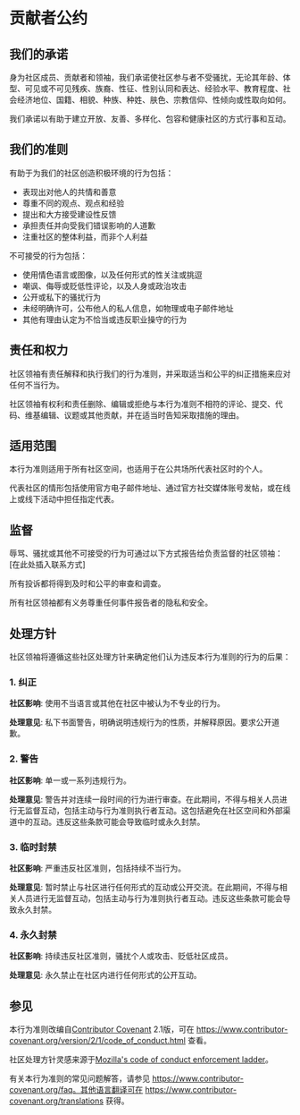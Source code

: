 # 贡献者公约

## 我们的承诺

身为社区成员、贡献者和领袖，我们承诺使社区参与者不受骚扰，无论其年龄、体型、可见或不可见残疾、族裔、性征、性别认同和表达、经验水平、教育程度、社会经济地位、国籍、相貌、种族、种姓、肤色、宗教信仰、性倾向或性取向如何。

我们承诺以有助于建立开放、友善、多样化、包容和健康社区的方式行事和互动。

## 我们的准则

有助于为我们的社区创造积极环境的行为包括：

* 表现出对他人的共情和善意
* 尊重不同的观点、观点和经验
* 提出和大方接受建设性反馈
* 承担责任并向受我们错误影响的人道歉
* 注重社区的整体利益，而非个人利益

不可接受的行为包括：

* 使用情色语言或图像，以及任何形式的性关注或挑逗
* 嘲讽、侮辱或贬低性评论，以及人身或政治攻击
* 公开或私下的骚扰行为
* 未经明确许可，公布他人的私人信息，如物理或电子邮件地址
* 其他有理由认定为不恰当或违反职业操守的行为

## 责任和权力

社区领袖有责任解释和执行我们的行为准则，并采取适当和公平的纠正措施来应对任何不当行为。

社区领袖有权利和责任删除、编辑或拒绝与本行为准则不相符的评论、提交、代码、维基编辑、议题或其他贡献，并在适当时告知采取措施的理由。

## 适用范围

本行为准则适用于所有社区空间，也适用于在公共场所代表社区时的个人。

代表社区的情形包括使用官方电子邮件地址、通过官方社交媒体账号发帖，或在线上或线下活动中担任指定代表。

## 监督

辱骂、骚扰或其他不可接受的行为可通过以下方式报告给负责监督的社区领袖：
[在此处插入联系方式]

所有投诉都将得到及时和公平的审查和调查。

所有社区领袖都有义务尊重任何事件报告者的隐私和安全。

## 处理方针

社区领袖将遵循这些社区处理方针来确定他们认为违反本行为准则的行为的后果：

### 1. 纠正

**社区影响**: 使用不当语言或其他在社区中被认为不专业的行为。

**处理意见**: 私下书面警告，明确说明违规行为的性质，并解释原因。要求公开道歉。

### 2. 警告

**社区影响**: 单一或一系列违规行为。

**处理意见**: 警告并对连续一段时间的行为进行审查。在此期间，不得与相关人员进行无监督互动，包括主动与行为准则执行者互动。这包括避免在社区空间和外部渠道中的互动。违反这些条款可能会导致临时或永久封禁。

### 3. 临时封禁

**社区影响**: 严重违反社区准则，包括持续不当行为。

**处理意见**: 暂时禁止与社区进行任何形式的互动或公开交流。在此期间，不得与相关人员进行无监督互动，包括主动与行为准则执行者互动。违反这些条款可能会导致永久封禁。

### 4. 永久封禁

**社区影响**: 持续违反社区准则，骚扰个人或攻击、贬低社区成员。

**处理意见**: 永久禁止在社区内进行任何形式的公开互动。

## 参见

本行为准则改编自[Contributor Covenant][homepage] 2.1版，可在 https://www.contributor-covenant.org/version/2/1/code_of_conduct.html 查看。

社区处理方针灵感来源于[Mozilla's code of conduct enforcement ladder](https://github.com/mozilla/diversity)。

有关本行为准则的常见问题解答，请参见 https://www.contributor-covenant.org/faq。其他语言翻译可在 https://www.contributor-covenant.org/translations 获得。

[homepage]: https://www.contributor-covenant.org